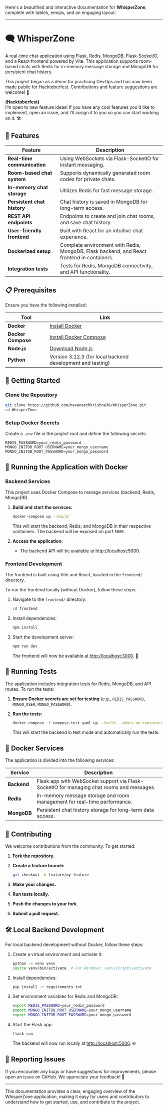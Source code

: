 Here's a beautified and interactive documentation for **WhisperZone**, complete with tables, emojis, and an engaging layout:

---

# 🗨️ WhisperZone

A real-time chat application using Flask, Redis, MongoDB, Flask-SocketIO, and a React frontend powered by Vite. This application supports room-based chats with Redis for in-memory message storage and MongoDB for persistent chat history.

This project began as a demo for practicing DevOps and has now been made public for Hacktoberfest. Contributions and feature suggestions are welcome! 🎉

**(Hacktoberfest)**  
I’m open to new feature ideas! If you have any cool features you'd like to implement, open an issue, and I'll assign it to you so you can start working on it. 🛠️

## 🚀 Features

| Feature                          | Description                                                              |
|----------------------------------|--------------------------------------------------------------------------|
| **Real-time communication**      | Using WebSockets via Flask-SocketIO for instant messaging.               |
| **Room-based chat system**       | Supports dynamically generated room codes for private chats.            |
| **In-memory chat storage**       | Utilizes Redis for fast message storage.                               |
| **Persistent chat history**      | Chat history is saved in MongoDB for long-term access.                  |
| **REST API endpoints**           | Endpoints to create and join chat rooms, and save chat history.         |
| **User-friendly frontend**       | Built with React for an intuitive chat experience.                      |
| **Dockerized setup**             | Complete environment with Redis, MongoDB, Flask backend, and React frontend in containers. |
| **Integration tests**            | Tests for Redis, MongoDB connectivity, and API functionality.           |

## 📋 Prerequisites

Ensure you have the following installed:

| Tool                       | Link                                           |
|----------------------------|------------------------------------------------|
| **Docker**                 | [Install Docker](https://docs.docker.com/get-docker/) |
| **Docker Compose**         | [Install Docker Compose](https://docs.docker.com/compose/install/) |
| **Node.js**                | [Download Node.js](https://nodejs.org/)      |
| **Python**                 | Version 3.12.3 (for local backend development and testing) |

## 🌟 Getting Started

### Clone the Repository

```bash
git clone https://github.com/navaneethkrishna30/WhisperZone.git
cd WhisperZone
```

### Setup Docker Secrets

Create a `.env` file in the project root and define the following secrets:

```plaintext
REDIS_PASSWORD=your_redis_password
MONGO_INITDB_ROOT_USERNAME=your_mongo_username
MONGO_INITDB_ROOT_PASSWORD=your_mongo_password
```

## 🐳 Running the Application with Docker

### Backend Services

This project uses Docker Compose to manage services (backend, Redis, MongoDB).

1. **Build and start the services:**

   ```bash
   docker-compose up --build
   ```

   This will start the backend, Redis, and MongoDB in their respective containers. The backend will be exposed on port `5000`.

2. **Access the application:**

   - The backend API will be available at [http://localhost:5000](http://localhost:5000).

### Frontend Development

The frontend is built using Vite and React, located in the `frontend/` directory.

To run the frontend locally (without Docker), follow these steps:

1. Navigate to the `frontend/` directory:

   ```bash
   cd frontend
   ```

2. Install dependencies:

   ```bash
   npm install
   ```

3. Start the development server:

   ```bash
   npm run dev
   ```

   The frontend will now be available at [http://localhost:3000](http://localhost:3000). 🎨

## 🧪 Running Tests

The application includes integration tests for Redis, MongoDB, and API routes. To run the tests:

1. **Ensure Docker secrets are set for testing** (e.g., `REDIS_PASSWORD`, `MONGO_USER`, `MONGO_PASSWORD`).

2. **Run the tests:**

   ```bash
   docker-compose -f compose-test.yaml up --build --abort-on-container-exit
   ```

   This will start the backend in test mode and automatically run the tests.

## 🔧 Docker Services

The application is divided into the following services:

| Service   | Description                                                                 |
|-----------|-----------------------------------------------------------------------------|
| **Backend**  | Flask app with WebSocket support via Flask-SocketIO for managing chat rooms and messages. |
| **Redis**    | In-memory message storage and room management for real-time performance.     |
| **MongoDB**  | Persistent chat history storage for long-term data access.                  |

## 🤝 Contributing

We welcome contributions from the community. To get started:

1. **Fork the repository.**
2. **Create a feature branch:**

   ```bash
   git checkout -b feature/my-feature
   ```

3. **Make your changes.**
4. **Run tests locally.**
5. **Push the changes to your fork.**
6. **Submit a pull request.**

## 🛠️ Local Backend Development

For local backend development without Docker, follow these steps:

1. Create a virtual environment and activate it:

   ```bash
   python -m venv venv
   source venv/bin/activate  # For Windows: venv\Scripts\activate
   ```

2. Install dependencies:

   ```bash
   pip install -r requirements.txt
   ```

3. Set environment variables for Redis and MongoDB:

   ```bash
   export REDIS_PASSWORD=your_redis_password
   export MONGO_INITDB_ROOT_USERNAME=your_mongo_username
   export MONGO_INITDB_ROOT_PASSWORD=your_mongo_password
   ```

4. Start the Flask app:

   ```bash
   flask run
   ```

   The backend will now run locally at [http://localhost:5000](http://localhost:5000). 🌐

## 🐞 Reporting Issues

If you encounter any bugs or have suggestions for improvements, please open an issue on GitHub. We appreciate your feedback! 💬

---

This documentation provides a clear, engaging overview of the WhisperZone application, making it easy for users and contributors to understand how to get started, use, and contribute to the project.

